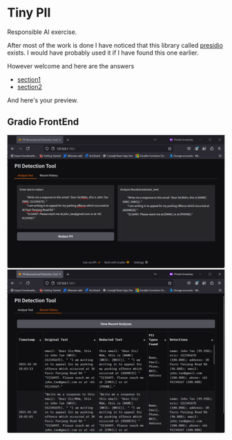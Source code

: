 # Tiny PII 
Responsible AI exercise.

After most of the work is done I have noticed that this library called [presidio](https://github.com/Microsoft/presidio) exists. I would have probably used it if I have found this one earlier. 

However welcome and here are the answers 
* [section1](section1.md)
* [section2](section2.md)

And here's your preview. 
## Gradio FrontEnd
![Gradio list](doc_images/front_end_analyze.png)
![Gradio history](doc_images/history.png)
